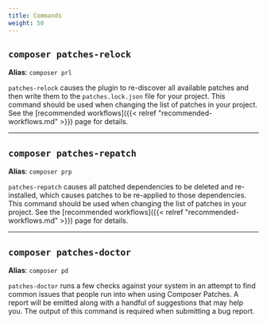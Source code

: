 ```yaml
---
title: Commands
weight: 50
---
```


## `composer patches-relock`
**Alias**: `composer prl`

`patches-relock` causes the plugin to re-discover all available patches and then write them to the `patches.lock.json` file for your project. This command should be used when changing the list of patches in your project. See the [recommended workflows]({{< relref "recommended-workflows.md" >}}) page for details.

---

## `composer patches-repatch`
**Alias**: `composer prp`

`patches-repatch` causes all patched dependencies to be deleted and re-installed, which causes patches to be re-applied to those dependencies. This command should be used when changing the list of patches in your project. See the [recommended workflows]({{< relref "recommended-workflows.md" >}}) page for details.

---

## `composer patches-doctor`
**Alias**: `composer pd`

`patches-doctor` runs a few checks against your system in an attempt to find common issues that people run into when using Composer Patches. A report will be emitted along with a handful of suggestions that may help you. The output of this command is required when submitting a bug report.
